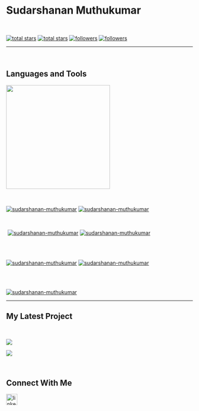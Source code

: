 <h1> Sudarshanan Muthukumar</h1>
<br /> 
<p align="left"></p>
<p align="left"> 
  <a href="https://github.com/sudarshanan-muthukumar?tab=repositories&sort=stargazers#gh-light-mode-only">
    <img alt="total stars" title="Total stars on GitHub" src="https://custom-icon-badges.demolab.com/github/stars/sudarshanan-muthukumar?color=3ea97d&style=for-the-badge&labelColor=40b682&logo=star#gh-light-mode-only"/></a>
  
  <a href="https://github.com/sudarshanan-muthukumar?tab=repositories&sort=stargazers#gh-dark-mode-only">
    <img alt="total stars" title="Total stars on GitHub" src="https://custom-icon-badges.demolab.com/github/stars/sudarshanan-muthukumar?color=655489&style=for-the-badge&labelColor=c691e9&logo=star#gh-dark-mode-only"/></a>
  
  <a href="https://github.com/sudarshanan-muthukumar?tab=followers#gh-light-mode-only">
    <img alt="followers" title="Follow me on Github" src="https://custom-icon-badges.demolab.com/github/followers/sudarshanan-muthukumar?color=2c4954&labelColor=2c3e50&style=for-the-badge&logo=person-add&label=Follow&logoColor=white#gh-light-mode-only"/></a>
    
  <a href="https://github.com/sudarshanan-muthukumar?tab=followers#gh-dark-mode-only">
    <img alt="followers" title="Follow me on Github" src="https://custom-icon-badges.demolab.com/github/followers/sudarshanan-muthukumar?color=dacc84&labelColor=f9e692&style=for-the-badge&logo=person-add&label=Follow&logoColor=white#gh-dark-mode-only"/></a>
</p>

---
<br />

                    

<h2>Languages and Tools</h2> 
<p align="left">
<img width="280px"  src="https://skillicons.dev/icons?i=py,cpp,js,django,html,css&perline=9"  />
</p>
<br />

                    

<p><a href="https://github.com/sudarshanan-muthukumar#gh-dark-mode-only" target="_blank"><img align="center" src="https://github-readme-stats-sigma-five.vercel.app/api/top-langs/?username=sudarshanan-muthukumar&langs_count=6&show_icon=true&layout=compact&theme=nightowl#gh-dark-mode-only" alt="sudarshanan-muthukumar" /></a>
  <a href="https://github.com/sudarshanan-muthukumar#gh-light-mode-only" target="_blank"><img align="center" src="https://github-readme-stats-sigma-five.vercel.app/api/top-langs/?username=sudarshanan-muthukumar&langs_count=6&show_icon=true&layout=compact&theme=vue#gh-light-mode-only" alt="sudarshanan-muthukumar" /></a>
</p>

<br />

<p>&nbsp;<a href="https://github.com/sudarshanan-muthukumar#gh-dark-mode-only" target="_blank"><img align="center" src="https://github-readme-stats-sigma-five.vercel.app/api?username=sudarshanan-muthukumar&count_private=true&show_icons=true&theme=nightowl#gh-dark-mode-only" alt="sudarshanan-muthukumar" /></a>
<a href="https://github.com/sudarshanan-muthukumar#gh-light-mode-only" target="_blank"><img align="center" src="https://github-readme-stats-sigma-five.vercel.app/api?username=sudarshanan-muthukumar&count_private=true&show_icons=true&theme=vue#gh-light-mode-only" alt="sudarshanan-muthukumar" /></a>
</p> 
<br>
<br />

<p><a href="https://github.com/sudarshanan-muthukumar#gh-dark-mode-only" target="_blank"><img align="center" src="https://streak-stats.demolab.com?user=sudarshanan-muthukumar&theme=nightowl#gh-dark-mode-only" alt="sudarshanan-muthukumar"/></a>
<a href="https://github.com/sudarshanan-muthukumar#gh-light-mode-only" target="_blank"><img align="center" src="https://streak-stats.demolab.com?user=sudarshanan-muthukumar&theme=vue#gh-light-mode-only" alt="sudarshanan-muthukumar"/></a></p>
<br/>
<br />

<p><a href="https://github.com/sudarshanan-muthukumar#gh-dark-mode-only" target="_blank"><img align="center" src="https://github-readme-activity-graph.cyclic.app/graph?username=sudarshanan-muthukumar&theme=nightowl#gh-dark-mode-only" alt="sudarshanan-muthukumar" /></a>
<br/>

---


                    

<h2>My Latest Project</h2> 
<br />
<p><a href="https://github.com/sudarshanan-muthukumar/Optical-Recognition-of-digits#gh-dark-mode-only" target="_blank"><img align="center" src="https://github-readme-stats-sigma-five.vercel.app/api/pin/?username=sudarshanan-muthukumar&repo=Optical-Recognition-of-digits&theme=nightowl&show_owner=true#gh-dark-mode-only"/></a></p>
<p><a href="https://github.com/sudarshanan-muthukumar/Optical-Recognition-of-digits#gh-light-mode-only" target="_blank"><img align="center" src="https://github-readme-stats-sigma-five.vercel.app/api/pin/?username=sudarshanan-muthukumar&repo=Optical-Recognition-of-digits&theme=vue&show_owner=true#gh-light-mode-only"/></a></p>
<br />


                    

<h2>Connect With Me</h2> 
<p align="left">
<a href="https://www.linkedin.com/in/sudarshanan-muthukumar-83b481250/" target="_blank"><img align="left" alt="linkedin" width="30px" style="padding-right: 10px;" src="https://cdn.jsdelivr.net/gh/devicons/devicon/icons/linkedin/linkedin-original.svg" /></a>
</p>

